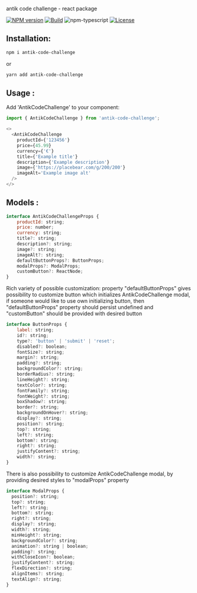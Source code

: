antik code challenge - react package

[![NPM version][npm-image]][npm-url]
[![Build][github-build]][github-build-url]
![npm-typescript]
[![License][github-license]][github-license-url]

## Installation:
```bash
npm i antik-code-challenge
```

or

```bash
yarn add antik-code-challenge
```

## Usage :

Add 'AntikCodeChallenge' to your component:
```js
import { AntikCodeChallenge } from 'antik-code-challenge';

<>
  <AntikCodeChallenge
    productId={'123456'}
    price={45.99}
    currency={'€'}
    title={'Example title'}
    description={'Example description'}
    image={'https://placebear.com/g/200/200'}
    imageAlt='Example image alt'
  />
</>
```

## Models :

```js
interface AntikCodeChallengeProps {
    productId: string;
    price: number;
    currency: string;
    title?: string;
    description?: string;
    image?: string;
    imageAlt?: string;
    defaultButtonProps?: ButtonProps;
    modalProps?: ModalProps;
    customButton?: ReactNode;
}
```

Rich variety of possible customization:
property "defaultButtonProps" gives possibility to customize button which initializes AntikCodeChallenge modal,
if someone would like to use own initializing button, then "defaultButtonProps" property should persist undefined and "customButton" should be provided with desired button

```js
interface ButtonProps {
    label: string;
    id?: string;
    type?: 'button' | 'submit' | 'reset';
    disabled?: boolean;
    fontSize?: string;
    margin?: string;
    padding?: string;
    backgroundColor?: string;
    borderRadius?: string;
    lineHeight?: string;
    textColor?: string;
    fontFamily?: string;
    fontWeight?: string;
    boxShadow?: string;
    border?: string;
    backgroundOnHover?: string;
    display?: string;
    position?: string;
    top?: string;
    left?: string;
    bottom?: string;
    right?: string;
    justifyContent?: string;
    width?: string;
}
```

There is also possibility to customize AntikCodeChallenge modal, by providing desired styles to "modalProps" property

```js
interface ModalProps {
  position?: string;
  top?: string;
  left?: string;
  bottom?: string;
  right?: string;
  display?: string;
  width?: string;
  minHeight?: string;
  backgroundColor?: string;
  animation?: string | boolean;
  padding?: string;
  withCloseIcon?: boolean;
  justifyContent?: string;
  flexDirection?: string;
  alignItems?: string;
  textAlign?: string;
}
```


[npm-url]: https://www.npmjs.com/package/antik-code-challenge
[npm-image]: https://img.shields.io/npm/v/antik-code-challenge
[github-license]: https://img.shields.io/github/license/grzeli/antik
[github-license-url]: https://github.com/grzeli/antik/blob/master/LICENSE
[github-build]: https://github.com/grzeli/antik/actions/workflows/publish.yml/badge.svg
[github-build-url]: https://github.com/grzeli/antik/actions/workflows/publish.yml
[npm-typescript]: https://img.shields.io/npm/types/antik-code-challenge
